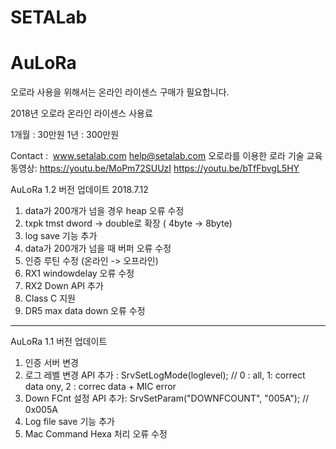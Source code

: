 # SETALab
# AuLoRa

오로라 사용을 위해서는 온라인 라이센스 구매가 필요합니다. 

  2018년 오로라 온라인 라이센스 사용료
	
  1개월 : 30만원  1년 : 300만원
	
  Contact :  www.setalab.com help@setalab.com
  오로라를 이용한 로라 기술 교육 동영상: 
    https://youtu.be/MoPm72SUUzI
    https://youtu.be/bTfFbvgL5HY
  
AuLoRa 1.2 버전 업데이트 2018.7.12
1. data가 200개가 넘을 경우 heap 오류 수정  
2. txpk tmst dword -> double로 확장 ( 4byte -> 8byte)
3. log save 기능 추가 
4. data가 200개가 넘을 때 버퍼 오류 수정
5. 인증 루틴 수정 (온라인 -> 오프라인)
6. RX1 windowdelay 오류 수정
7. RX2 Down API 추가
8. Class C 지원
9. DR5 max data down 오류 수정 
-------------------------------------------
  
AuLoRa 1.1 버전 업데이트 
1. 인증 서버 변경
2. 로그 레벨 변경 API 추가 :
    SrvSetLogMode(loglevel); // 0 : all, 1: correct data ony, 2 : correc data + MIC error
3. Down FCnt 설정 API 추가:
   SrvSetParam("DOWNFCOUNT",		"005A"); // 0x005A
4. Log file save 기능 추가
5. Mac Command Hexa 처리 오류 수정
